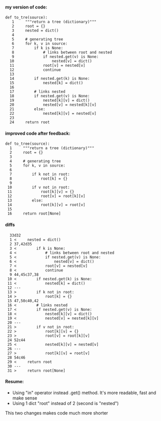  #### my version of code:  
 
 
	def to_tre(source):    
	   1     """return a tree (dictionary)"""    
	   2     root = {}    
	   3     nested = dict()    
	   4    
	   5     # generating tree
	   6     for k, v in source:
	   7         if k is None:
	   8             # links between root and nested
	   9             if nested.get(v) is None:
	  10                 nested[v] = dict()
	  11             root[v] = nested[v]
	  12             continue
	  13
	  14         if nested.get(k) is None:
	  15             nested[k] = dict()
	  16
	  17         # links nested
	  18         if nested.get(v) is None:
	  19             nested[k][v] = dict()
	  20             nested[v] = nested[k][v]
	  21         else:
	  22             nested[k][v] = nested[v]
	  23
	  24     return root
   
  
#### improved code after feedback:  
  
 
	def to_tree(source):
	  1     """return a tree (dictionary)"""
	  2     root = {}
	  3
	  4     # generating tree
	  5     for k, v in source:
	  6
	  7         if k not in root:
	  8             root[k] = {}
	  9
	 10         if v not in root:
	 11             root[k][v] = {}
	 12             root[v] = root[k][v]
	 13         else:
	 14             root[k][v] = root[v]
	 15
	 16     return root[None]

  
#### diffs  

 
	  33d32
	  1 <     nested = dict()
	  2 37,42d35
	  3 <         if k is None:
	  4 <             # links between root and nested
	  5 <             if nested.get(v) is None:
	  6 <                 nested[v] = dict()
	  7 <             root[v] = nested[v]
	  8 <             continue
	  9 44,45c37,38
	 10 <         if nested.get(k) is None:
	 11 <             nested[k] = dict()
	 12 ---
	 13 >         if k not in root:
	 14 >             root[k] = {}
	 15 47,50c40,42
	 16 <         # links nested
	 17 <         if nested.get(v) is None:
	 18 <             nested[k][v] = dict()
	 19 <             nested[v] = nested[k][v]
	 20 ---
	 21 >         if v not in root:
	 22 >             root[k][v] = {}
	 23 >             root[v] = root[k][v]
	 24 52c44
	 25 <             nested[k][v] = nested[v]
	 26 ---
	 27 >             root[k][v] = root[v]
	 28 54c46
	 29 <     return root
	 30 ---
	 31 >     return root[None]
  
  
  
#### Resume:  
- Using "in" operator instead .get() method. It's more readable, fast and make sense
- Using 1 dict "root" instead of 2 (second is "nested")
  
This two changes makes code much more shorter
